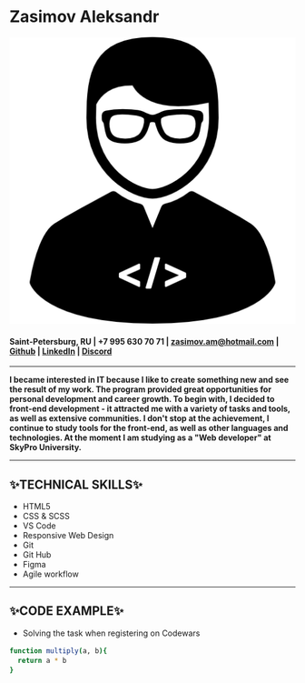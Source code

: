 # **Zasimov Aleksandr**
![Avatar_img](./avatar.png)
#### Saint-Petersburg, RU | +7 995 630 70 71 | zasimov.am@hotmail.com | [Github](https://github.com/aleksandr-zasimov) | [LinkedIn](https://www.linkedin.com/in/aleksandr-zasimov) | [Discord](https://discordapp.com/users/1043219192813461595 (@aleksandr-zasimov))

---

**I became interested in IT because I like to create something new and see the result of my work. The program provided great opportunities for personal development and career growth. To begin with, I decided to front-end development - it attracted me with a variety of tasks and tools, as well as extensive communities. I don't stop at the achievement, I continue to study tools for the front-end, as well as other languages and technologies. At the moment I am studying as a "Web developer" at SkyPro University.**

---

## ✨TECHNICAL SKILLS✨

* HTML5
* CSS & SCSS
* VS Code
* Responsive Web Design
* Git
* Git Hub
* Figma
* Agile workflow

---

## ✨CODE EXAMPLE✨
* Solving the task when registering on Codewars

```sh
function multiply(a, b){
  return a * b
}
```

